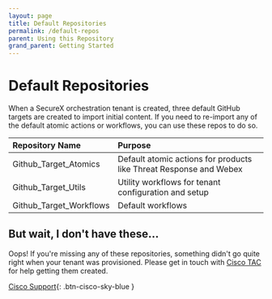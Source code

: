 ```yaml
---
layout: page
title: Default Repositories
permalink: /default-repos
parent: Using this Repository
grand_parent: Getting Started
---
```


# Default Repositories
When a SecureX orchestration tenant is created, three default GitHub targets are created to import initial content. If you need to re-import any of the default atomic actions or workflows, you can use these repos to do so.

| Repository Name | Purpose |
|:----------------|:--------|
| Github_Target_Atomics | Default atomic actions for products like Threat Response and Webex |
| Github_Target_Utils | Utility workflows for tenant configuration and setup |
| Github_Target_Workflows | Default workflows |

## But wait, I don't have these...
Oops! If you're missing any of these repositories, something didn't go quite right when your tenant was provisioned. Please get in touch with [Cisco TAC](https://support.cisco.com) for help getting them created.

[<i class="fa fa-life-ring mr-1"></i> Cisco Support](https://support.cisco.com){: .btn-cisco-sky-blue }